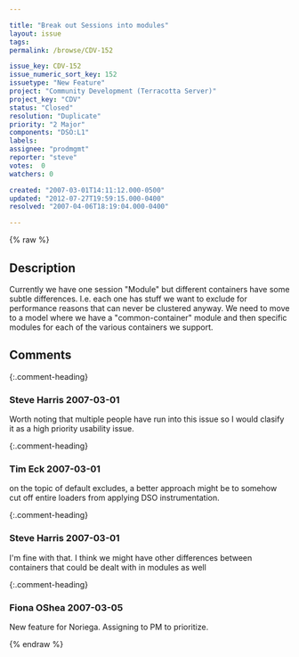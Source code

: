 ```yaml
---

title: "Break out Sessions into modules"
layout: issue
tags: 
permalink: /browse/CDV-152

issue_key: CDV-152
issue_numeric_sort_key: 152
issuetype: "New Feature"
project: "Community Development (Terracotta Server)"
project_key: "CDV"
status: "Closed"
resolution: "Duplicate"
priority: "2 Major"
components: "DSO:L1"
labels: 
assignee: "prodmgmt"
reporter: "steve"
votes:  0
watchers: 0

created: "2007-03-01T14:11:12.000-0500"
updated: "2012-07-27T19:59:15.000-0400"
resolved: "2007-04-06T18:19:04.000-0400"

---
```




{% raw %}



## Description

<div markdown="1" class="description">

Currently we have one session "Module" but different containers have some subtle differences. I.e. each one has stuff we want to exclude for performance reasons that can never be clustered anyway. We need to move to a model where we have a "common-container" module and then specific modules for each of the various containers we support.

</div>

## Comments


{:.comment-heading}
### **Steve Harris** <span class="date">2007-03-01</span>

<div markdown="1" class="comment">

Worth noting that multiple people have run into this issue so I would clasify it as a high priority usability issue.

</div>


{:.comment-heading}
### **Tim Eck** <span class="date">2007-03-01</span>

<div markdown="1" class="comment">

on the topic of default excludes, a better approach might be to somehow cut off entire loaders from applying DSO instrumentation. 

</div>


{:.comment-heading}
### **Steve Harris** <span class="date">2007-03-01</span>

<div markdown="1" class="comment">

I'm fine with that. I think we might have other differences between containers that could be dealt with in modules as well

</div>


{:.comment-heading}
### **Fiona OShea** <span class="date">2007-03-05</span>

<div markdown="1" class="comment">

New feature for Noriega. Assigning to PM to prioritize.

</div>



{% endraw %}
